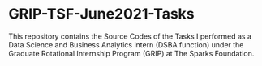 # GRIP-TSF-June2021-Tasks
This repository contains the Source Codes of the Tasks I performed as a Data Science and Business Analytics intern (DSBA function) under the Graduate Rotational Internship Program (GRIP) at The Sparks Foundation.
